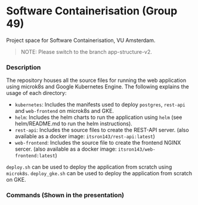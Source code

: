# Software Containerisation (Group 49)

Project space for Software Containerisation, VU Amsterdam.

> NOTE: Please switch to the branch app-structure-v2.

### Description

The repository houses all the source files for running the web application using microk8s and Google Kubernetes Engine. The following explains the usage of each directory:

- `kubernetes`: Includes the manifests used to deploy `postgres`, `rest-api` and `web-frontend` on microk8s and GKE.
- `helm`: Includes the helm charts to run the application using `helm` (see helm/README.md to run the helm instructions).
- `rest-api`: Includes the source files to create the REST-API server. (also available as a docker image: `itsron143/rest-api:latest`)
- `web-frontend`: Includes the source file to create the frontend NGINX sercer. (also available as a docker image: `itsron143/web-frontend:latest`)

`deploy.sh` can be used to deploy the application from scratch using `microk8s`.
`deploy_gke.sh` can be used to deploy the application from scratch on GKE.

### Commands (Shown in the presentation)
